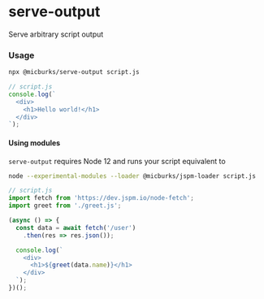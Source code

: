 
# serve-output

Serve arbitrary script output

### Usage

```bash
npx @micburks/serve-output script.js
```

```js
// script.js
console.log(`
  <div>
    <h1>Hello world!</h1>
  </div>
`);
```

#### Using modules

`serve-output` requires Node 12 and runs your script equivalent to

```sh
node --experimental-modules --loader @micburks/jspm-loader script.js
```

```js
// script.js
import fetch from 'https://dev.jspm.io/node-fetch';
import greet from './greet.js';

(async () => {
  const data = await fetch('/user')
    .then(res => res.json());

  console.log(`
    <div>
      <h1>${greet(data.name)}</h1>
    </div>
  `);
})();
```

